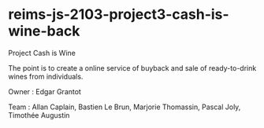 # reims-js-2103-project3-cash-is-wine-back

Project Cash is Wine

The point is to create a online service of buyback and sale of ready-to-drink wines from individuals.

Owner : Edgar Grantot

Team : Allan Caplain, Bastien Le Brun, Marjorie Thomassin, Pascal Joly, Timothée Augustin